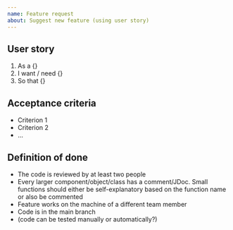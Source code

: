 ```yaml
---
name: Feature request
about: Suggest new feature (using user story)
---
```


## User story
1. As a {}
2. I want / need {}
3. So that {}

## Acceptance criteria
* Criterion 1
* Criterion 2
* ...

## Definition of done
* The code is reviewed by at least two people 
* Every larger component/object/class has a comment/JDoc. Small functions should either be self-explanatory based on the function name or also be commented
* Feature works on the machine of a different team member
* Code is in the main branch
* (code can be tested manually or automatically?)
